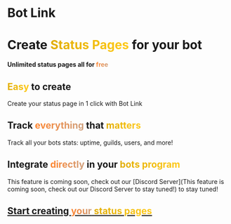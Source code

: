 # **Bot Link**

<style>
    .gr {
    color: transparent;
    background-image: linear-gradient(90deg,#E1AD01, #ffca1b);
    -webkit-background-clip: text;
    background-clip: text;
    }
    .gr2 {
    color: transparent;
    background-image: linear-gradient(90deg,#ff842d, #cfa07e);
    -webkit-background-clip: text;
    background-clip: text;
    }   
</style>
# **Create <span class="gr">Status Pages</span> for your bot**
**Unlimited status pages all for <span class="gr2">free</span>**

## **<span class="gr">Easy</span> to create**
Create your status page in 1 click with Bot Link

## **Track <span class="gr2">everything</span> that <span class="gr">matters</span>**
Track all your bots stats: uptime, guilds, users, and more!

## **Integrate <span class="gr2">directly</span> in your <span class="gr">bots program</span>**
This feature is coming soon, check out our [Discord Server](This feature is coming soon, check out our   Discord Server to stay tuned!) to stay tuned!

## [**Start creating <span class="gr2">your</span> <span class="gr">status pages</span>**](https://blink.trtle.xyz/dashboard)
